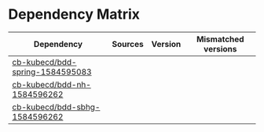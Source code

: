 # Dependency Matrix

Dependency | Sources | Version | Mismatched versions
---------- | ------- | ------- | -------------------
[cb-kubecd/bdd-spring-1584595083](https://github.com/cb-kubecd/bdd-spring-1584595083.git) |  | []() | 
[cb-kubecd/bdd-nh-1584596262](https://github.com/cb-kubecd/bdd-nh-1584596262.git) |  | []() | 
[cb-kubecd/bdd-sbhg-1584596262](https://github.com/cb-kubecd/bdd-sbhg-1584596262.git) |  | []() | 
